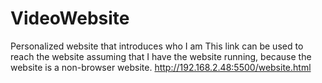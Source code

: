 # VideoWebsite
Personalized website that introduces who I am
This link can be used to reach the website assuming that I have the website running, because the website is a non-browser website.
http://192.168.2.48:5500/website.html
